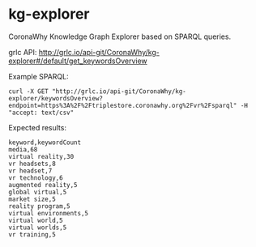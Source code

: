 # kg-explorer
CoronaWhy Knowledge Graph Explorer based on SPARQL queries. 

grlc API: http://grlc.io/api-git/CoronaWhy/kg-explorer#/default/get_keywordsOverview

Example SPARQL:
```
curl -X GET "http://grlc.io/api-git/CoronaWhy/kg-explorer/keywordsOverview?endpoint=https%3A%2F%2Ftriplestore.coronawhy.org%2Fvr%2Fsparql" -H "accept: text/csv"
```

Expected results:
```
keyword,keywordCount
media,68
virtual reality,30
vr headsets,8
vr headset,7
vr technology,6
augmented reality,5
global virtual,5
market size,5
reality program,5
virtual environments,5
virtual world,5
virtual worlds,5
vr training,5

```
